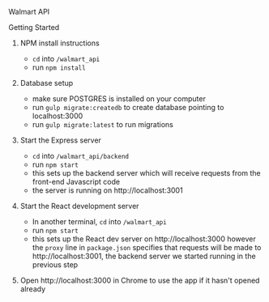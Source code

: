 Walmart API

Getting Started


1) NPM install instructions
    - `cd` into `/walmart_api`
    - run `npm install`

2) Database setup
    - make sure POSTGRES is installed on your computer
    - run `gulp migrate:createdb` to create database pointing to localhost:3000
    - run `gulp migrate:latest` to run migrations

3) Start the Express server
    - `cd` into `/walmart_api/backend`
    - run `npm start`
    - this sets up the backend server which will receive requests from the front-end Javascript code
    - the server is running on http://localhost:3001


4) Start the React development server
    - In another terminal, `cd` into `/walmart_api`
    - run `npm start`
    - this sets up the React dev server on http://localhost:3000 however the `proxy` line in `package.json` specifies that requests will be made to http://localhost:3001, the backend server we started running in the previous step


5) Open http://localhost:3000 in Chrome to use the app if it hasn't opened already
